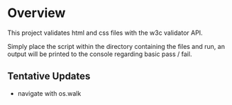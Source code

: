 # Overview
This project validates html and css files with the w3c validator API.

Simply place the script within the directory containing the files and run, an output will be printed to the console regarding basic pass / fail.

## Tentative Updates
- navigate with os.walk

